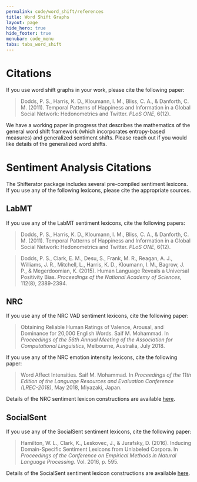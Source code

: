 ```yaml
---
permalink: code/word_shift/references
title: Word Shift Graphs
layout: page
hide_hero: true
hide_footer: true
menubar: code_menu
tabs: tabs_word_shift
---
```


# Citations

If you use word shift graphs in your work, please cite the following paper:

> Dodds, P. S., Harris, K. D., Kloumann, I. M., Bliss, C. A., & Danforth, C. M. (2011). Temporal Patterns of Happiness and Information in a Global Social Network: Hedonometrics and Twitter. *PLoS ONE*, 6(12).


We have a working paper in progress that describes the mathematics of the general word shift framework (which incorporates entropy-based measures) and generalized sentiment shifts. Please reach out if you would like details of the generalized word shifts.

# Sentiment Analysis Citations

The Shifterator package includes several pre-compiled sentiment lexicons. If you use any of the following lexicons, please cite the appropriate sources.

## LabMT

If you use any of the LabMT sentiment lexicons, cite the following papers:

> Dodds, P. S., Harris, K. D., Kloumann, I. M., Bliss, C. A., & Danforth, C. M. (2011). Temporal Patterns of Happiness and Information in a Global Social Network: Hedonometrics and Twitter. *PLoS ONE*, 6(12).

> Dodds, P. S., Clark, E. M., Desu, S., Frank, M. R., Reagan, A. J., Williams, J. R., Mitchell, L., Harris, K. D., Kloumann, I. M., Bagrow, J. P., & Megerdoomian, K. (2015). Human Language Reveals a Universal Positivity Bias. *Proceedings of the National Academy of Sciences*, 112(8), 2389-2394.

## NRC

If you use any of the NRC VAD sentiment lexicons, cite the following paper:

> Obtaining Reliable Human Ratings of Valence, Arousal, and Dominance for 20,000 English Words. Saif M. Mohammad. In *Proceedings of the 56th Annual Meeting of the Association for Computational Linguistics*, Melbourne, Australia, July 2018.

If you use any of the NRC emotion intensity lexicons, cite the following paper:

> Word Affect Intensities. Saif M. Mohammad. In *Proceedings of the 11th Edition of the Language Resources and Evaluation Conference (LREC-2018)*, May 2018, Miyazaki, Japan.

Details of the NRC sentiment lexicon constructions are available [here](http://saifmohammad.com/WebPages/lexicons.html).

## SocialSent

If you use any of the SocialSent sentiment lexicons, cite the following paper:

> Hamilton, W. L., Clark, K., Leskovec, J., & Jurafsky, D. (2016). Inducing Domain-Specific Sentiment Lexicons from Unlabeled Corpora. In *Proceedings of the Conference on Empirical Methods in Natural Language Processing*. Vol. 2016, p. 595.

Details of the SocialSent sentiment lexicon constructions are available [here](https://nlp.stanford.edu/projects/socialsent/).
